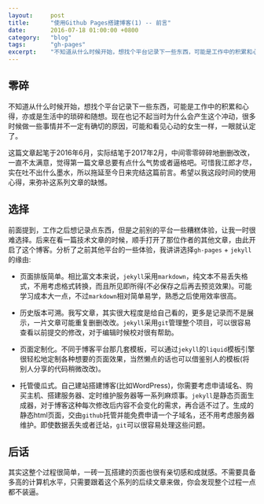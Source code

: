 ```yaml
---
layout:     post
title:      "使用Github Pages搭建博客(1) -- 前言"
date:       2016-07-18 01:00:00 +0800
category:   "blog"
tags:       "gh-pages"
excerpt:    "不知道从什么时候开始，想找个平台记录下一些东西，可能是工作中的积累和心得，亦或是生活中的琐碎和随想。现在也记不起当时为什么会产生这个冲动，很多时候做一些事情并不一定有确切的原因，可能和看见心动的女生一样，一眼就认定了。"
---
```


## 零碎

不知道从什么时候开始，想找个平台记录下一些东西，可能是工作中的积累和心得，亦或是生活中的琐碎和随想。现在也记不起当时为什么会产生这个冲动，很多时候做一些事情并不一定有确切的原因，可能和看见心动的女生一样，一眼就认定了。

这篇文章起笔于2016年6月，实际结笔于2017年2月，中间零零碎碎地删删改改，一直不太满意，觉得第一篇文章总要有点什么气势或者逼格吧。可惜我江郎才尽，实在吐不出什么墨水，所以拖延至今日来完结这篇前言。希望以我这段时间的使用心得，来弥补这系列文章的缺憾。

## 选择

前面提到，工作之后想记录点东西，但是之前别的平台一些糟糕体验，让我一时很难选择。后来在看一篇技术文章的时候，顺手打开了那位作者的其他文章，由此开启了这个博客。分析了之前其他平台的一些体验，我讲讲选择`gh-pages` + `jekyll`的缘由:

- 页面排版简单。相比富文本来说，`jekyll`采用`markdown`，纯文本不易丢失格式，不用考虑格式转换，而且所见即所得(不必保存之后再去预览效果)。可能学习成本大一点，不过`markdown`相对简单易学，熟悉之后使用效率很高。

- 历史版本可溯。我写文章，其实很大程度是给自己看的，更多是记录而不是展示，一片文章可能重复删删改改。`jekyll`采用`git`管理整个项目，可以很容易查看以前提交的修改，对于编辑时候校对很有帮助。

- 页面定制化。不同于博客平台那几套模板，可以通过`jekyll`的`liquid`模板引擎很轻松地定制各种想要的页面效果，当然懒点的话也可以借鉴别人的模板(将别人分享的代码稍微改改)。

- 托管傻瓜式。自己建站搭建博客(比如WordPress)，你需要考虑申请域名、购买主机、搭建服务器、定时维护服务器等一系列麻烦事。`jekyll`是静态页面生成器，对于博客这种每次修改后内容不会变化的需求，再合适不过了。生成的静态html页面，交由`github`托管并能免费申请一个子域名，还不用考虑服务器维护。即使数据丢失或者迁站，`git`可以很容易处理这些问题。

## 后话

其实这整个过程很简单，一砖一瓦搭建的页面也很有亲切感和成就感。不需要具备多高的计算机水平，只需要跟着这个系列的后续文章来做，你会发现整个过程一点都不装逼。
